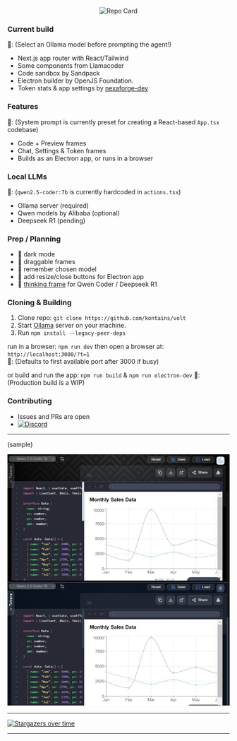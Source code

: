 
<div align="center">

 ![Repo Card](https://github-readme-stats.vercel.app/api/pin/?username=kontains\&repo=volt\&show_owner=true\&title_color=fff\&icon_color=f9f9f9\&text_color=9f9f9f\&bg_color=151515)

</div>

### Current build

  📝: (Select an Ollama model before prompting the agent!)

- Next.js app router with React/Tailwind
- Some components from Llamacoder
- Code sandbox by Sandpack
- Electron builder by OpenJS Foundation.
- Token stats & app settings by [nexaforge-dev](https://github.com/ageborn-dev/nexaforge-dev)

### Features

  📝: (System prompt is currently preset for creating a React-based `App.tsx` codebase)

- Code + Preview frames
- Chat, Settings & Token frames
- Builds as an Electron app, or runs in a browser

### Local LLMs

  📝: (`qwen2.5-coder:7b` is currently hardcoded in `actions.tsx`)

- Ollama server (required)
- Qwen models by Alibaba (optional)
- Deepseek R1 (pending)

### Prep / Planning

- 🔌  dark mode
- 🔌  draggable frames
- 🔌  remember chosen model
- 🔌  add resize/close buttons for Electron app
- 🔌  [thinking frame](https://github.com/kontains/volt/discussions/5) for Qwen Coder / Deepseek R1
 
### Cloning & Building

1.  Clone repo: `git clone https://github.com/kontains/volt`
2.  Start [Ollama](https://github.com/ollama/ollama/releases/) server on your machine.
3.  Run `npm install --legacy-peer-deps`

run in a browser:  `npm run dev` then open a browser at: `http://localhost:3000/?t=1`  
     📝: (Defaults to first available port after 3000 if busy)

or build and run the app: `npm run build`  &  `npm run electron-dev` 
    📝: (Production build is a WIP)

### Contributing

- Issues and PRs are open
- [![Discord](https://img.shields.io/discord/416779691525931008?color=%237289da&label=Discord)](https://discord.gg/zGn7MS6) 

---

(sample)

[![ui-dark](https://github.com/kontains/volt/blob/main/src/assets/img/update.jpg)](https://github.com/kontains/volt)

---

[![Stargazers over time](https://starchart.cc/kontains/volt.svg?variant=dark)](https://starchart.cc/kontains/volt)

---


